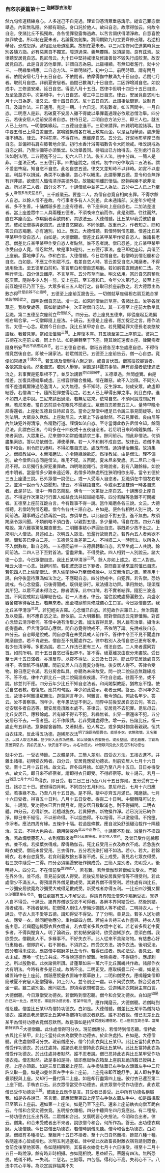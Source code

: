 ### 自恣宗要篇第十二 <sup>迦絺那衣法附</sup>

然九旬修道精練身心。人多迷己不自見過。理宜仰憑清眾垂慈誨示。縱宜己罪恣僧舉過。內彰無私隱。外顯有瑕疵。身口託於他人。故曰自恣。故摩得伽云。何故令自恣。使諸比丘不孤獨故。各各憶罪發露悔過故。以苦言調伏得清淨故。自意喜悅無罪故也。所以制在夏未者。若論夏初創集。將同期欵九旬立要齊修出離。若逆相舉發。恐成怨諍。遞相訟及廢道亂業。故制在夏未者。以三月策修同住進業時竟云別各隨方詣。必有惡業自不獨宣。障道過深。義無覆隱。故須請誨。良有茲焉。故律聽安居竟自恣。毘尼母云。九十日中堅持戒律及修諸善皆不毀失行成皎潔。故安居竟自恣。此是自言恣他舉罪。非謂自恣為惡。此雖相顯。有無知者濫行。就中分三。一明緣集相應。二自恣方法。三雜明諸行。初中分二。前明時節。謂有閏月者。依閏安居七月十五日自恣。不依閏者。依摩得伽中數滿九十日自恣。若閏七月者。取前月自恣。非前夏安居者。過閏已數滿九十日自恣。二因諍增減自恣。如說戒中。三修道安樂。延日自恣。得至八月十五日。然律中但明十四日十五日自恣。及至急施衣中。次第增中。十六日自恣。增三中三日自恣。律云。安居竟自恣則七月十六日為定。律又云。僧十四日自恣。尼十五日自恣。此謂相依問罪。故制異日。及論作法。三日通用。克定一期。十六日定。若有難者。如五百問中。一月自恣。二明應人是非。若破夏不安居人雖不得歲以舉罪義通理必依眾恣僧治舉。四分云。若後安居人從前安居者自恣。住待日足。二明自恣方法分三。即三人也。就五人已上分四。一明僧集緣起。二五德自恣進不。三尼來請罪。四雜明略說諸事。初中要五僧已上得白差自恣。當鳴鐘集僧各在地上敷席而坐。以是互相舉過。處床慢相不絕故。律云。不得在座。不得在地。應離座自恣。五分云。好泥地布草座已而自恣。並偏袒右肩右膝著地合掌。初行水香汁浴籌唱數告令大同說戒。唯改說戒為自恣之辭。乃至沙彌等亦須集堂。以治舉義同。待唱出已方始得去。在別處行自恣法如別法明。二五德進不分二。初六人已上法。後五人法。初中分四。一簡人是非。二差法正式。三五德行事。四對座說之。儀式。初中四分律取具二五法者。謂不愛恚怖癡。知自恣不自恣。此名自恣五德。律文又差知時不以非時。如實不以虛妄。利益不以損減。桑耎不以麁穬。慈心不以瞋恚。此謂舉罪五德。意令和合無諍有罪非謬。欲使前人懺悔清淨美德外彰。故能勸喻離於懷惱。愍物與樂不欲非法故。所以差二人者。四分文不了。十誦僧祇中並差二人為法。五分中二人已上乃至多人<sup>謂僧多故更互息作</sup>。三千威儀云。要差二人。為僧自恣竟自相向出罪。不得求餘人自恣。以餘人僧不差故。今行事者多有人人別差。此未通諸部。又差年少輕揵者。多不生善。十誦僧祇多差上座有德者。令下座來向上座自恣也。二加法差遣者。當上座差眾中二人具兩種五德者。不須喚來立前而作。此是別眾。往往而然。直在本座而坐。作羯磨者索欲問和。其欲法云。大德僧聽。比丘某甲我受彼欲自恣。彼如法僧事與欲自恣。此律自恣開欲。不同他部。故重示之。作者知之。問和答云自恣羯磨。亦有通別。如上。應云。大德僧聽。若僧時到僧忍聽。僧差比丘某甲某甲作受自恣人。白如是。大德僧聽。僧差比丘某甲某甲作受自恣人。誰諸長老忍。僧差比丘某甲某甲作受自恣人者點然。誰不忍者說。僧已忍差。比丘某甲某甲作受自恣人竟。僧忍默然。故是事如是持。三五德行事法。差已即從座起。具儀至上座前。露地伸手內。作和白言。大德僧聽。今日眾僧自恣。若僧時到僧忍聽和合自恣。白如是。不應立作別眾不成。若差自恣人時。答云差受自恣人羯磨者。不得通用後法。至五德單白前和。答言單白和僧自恣羯磨。若如前答直爾通和二法。次明行草法。四分但云離座。不言草座。五分布草而坐。明文依用。當於自恣前預覓乾耎草。隨得多少人別一剪。安上座前。至五德和已。令年少次第行之。彼至上座前互跪授已乃至下座。大眾多者三五人助行之。各取已於座前敷之。若大德眾主為敷亦得<sup>計是前辨不止臨時</sup>。五德至上座前互跪告云。一切僧就草座偏袒右肩互跪合掌<sup>依皆僧唱從之</sup>。四明對僧自恣法。增一云。如來同僧坐於草座。告諸比丘。汝等各就草座。我欲受歲等。廣如新歲經中。次正對僧自恣法。其一五德至上座前大敷坐具互跪。第二五德至次座前立<sup>此僧祇文</sup>。四分云。若上座見五德來。即從座起互跪偏袒右肩合掌。一切僧即隨上座法。十誦云。五德是上座者。應加捉足之言。應作法言。太德一心念。眾僧今日自恣。我比丘某甲亦自恣。若見聞疑罪大德長老哀愍故語我。我若見罪。當如法懺悔<sup>三說</sup>。上座復本座。其五德至第三上座前立。彼第二五德在次座前立者。同上作法。如是展轉至于下座。隨其說訖還復本座。律開病者隨身所安<sup>準此不病應訖自恣</sup>。若二五德自恣者。僧祇五德各至本坐處應自恣。不得待僧竟然後自恣。即破十誦家法。若眾僧說已。五德至上座前告云。僧一心自恣。竟便如常禮退<sup>十誦文也</sup>。若五德及僧舉得六聚之罪。或自言伏首。僧當撿挍審實者。各依當篇治竟。然後自恣。若別人舉罪。窮勘是非覈其事情。無有虛濫者依律遮法治之。若事實是犯舉根不了。並反治謗罪<sup>亦如眾網中</sup>。五德舉過。無問虛實。由是僧差。加復具德縱舉成虛。三根容謬雖合推繩。情在離惡。故不入治限。不同別人僧不差遣輒爾陳過恐濫清人。又內無德。多不知時。反生諍本。何成安眾。故虛即結謗。若僧滿二十。隨所犯罪並得治之。若五人已上舉得出罪之事。則且白停。進不如四人法中說。三尼來請出過法。若無尼眾來。依常自恣。不須同說戒問尼有無。若尼來者。當自恣前語令在眼見不聞處立。眾僧自恣若至五三人。量時早晚令尼得還者。上座勅五德且住待尼自恣。當命之至僧中禮足已令說三事見聞疑等。如別法明。大眾良久默然。上座勅尼云。大眾上下各並默然。不云見罪者。良由尼等內無缺犯外得清淨。各精勤行道。謹慎如法自恣。至寺當傳此教告尼僧令知。餘同尼法。此謂白日法。今時多在十四夜或十五夜自恣者。若尼明日來時鳴鐘集僧。不來者索欲。大眾集已。尼來僧中如常威儀請求三事。餘同前示。問此非僧法。何須盡集索欲。答以尼依僧住。溥使舉罪。若一人不和則不成自恣。故律云。若僧不滿若不和合。則令問訊禮拜。不得如廣自恣法。處既有僧。通須舉治無濫。故須集之。僧祇教誡中。本無羯磨法。亦令隨緣說欲訖。然後教誡。由是僧法。理不偏別。故今僧尼自恣同是僧法。準用不疑。五百問。夏末尼來受歲。若二尼已上得一尼不得。以尼獨行出界犯重罪故。四明略說雜行。言略說者。若有八難餘緣。如說戒中明者。當量僧多少難來遠近等。若僧多時熱處所迮狹明相欲出等。當令五德於三五上座邊三說。已外眾僧一說便止。或一人受兩人自恣者。互跪須在中間左右取之。並須一說示令大眾聞知。律云。不得竊語自恣。今或兩五德雙頭一時各自恣者。此是非法。律中一時自恣鬧亂。佛令一一次第從上座自恣。十誦應從上座自恣。不得逆作次第及行行置人如益食法并超越總唱等。四分若賊等急難不可閑緩者。五德至上座前互跪白言。今有難事不得一說。當作羯磨各各三說。文云。大德僧聽。若僧時到僧忍聽。僧今各各共三語自恣。白如是。便各各相對人別三說。文同前法。難事轉近若欲再說一說。亦須單白。以此自恣不對五德。進不無由。故須羯磨令眾同聞。不類前略不須白告。以親對五德。多少量時。得自在故。四分六種略說。第六難事驚急開直爾去。二明難事結小界圓坐自恣。事既希少故不出之。上來明六人僧法。具述如上。次明五人眾法。恐濫行故簡異之。若界內五人者索欲不開。問和答已便白二差。一五德竟又重差第二人。不得牒二人一時同法。以所為人不入僧數故。取自恣時。一五德同前坐一五德展轉取自恣。若至坐處二人共說。餘同前法。二四人已下至對首法。當盡界集。不得受欲。四人相對一人別說云。諸大德一心念。今日眾僧自恣。我比丘某甲清淨<sup>三說</sup>。餘人亦如上述之。若二人對首。唯云大德一心念。餘辭同前。若犯波逸提已下罪者。莫問自言舉來並前懺已自恣。若犯四人已上偷蘭僧法。但入偷蘭說中乃至僧殘說中。以交無治罰之義。若準用十誦。白停後當待眾滿如法治之。不應礙自恣。四分說戒中。自犯罪。若告僧。恐妨說戒。令心念發露。已後得聞戒。既俱是淨行。眾法攝治功齊。準用無妨。理須牒其所犯。以眾不滿未得治之。餘者清淨。此中口陳。若不實者結罪。隨犯三波逸提。不同說戒默妄隨罪結告也。若一人法者。律云。當往說戒處掃灑敷坐。具盛水器舍羅等待客比丘。若無來者。應至塔廟前具修威儀心生口言。今日眾僧自恣。我比丘某甲清淨<sup>三說</sup>。若犯輕突吉羅。心念懺已自恣。若犯故作吉羅已上。無治罰義及以發露。則不應自恣之法。餘依前。三大明雜相。問對僧自恣云見罪懺悔。對首心念皆云清淨者何。答僧中通有治舉之義。加法容得具足。別人雖有治舉。攝治未能得盡故。但言清淨舉心應僧。問自恣竟得說戒不。答依明了論。先說戒後自恣。四分云。自恣即是說戒。問自恣得在未受具戒人前作不。答律中令至不見不聞處作羯磨自恣。若不肯避去。僧自至不見聞處作之。律中若別人及僧自恣已更有客來。若少告清淨等。多更為說。若二人作法已更有三人。僧法自恣。二人來者還同對首。如前所明。問十五日自恣已得出界不。答不得。破夏離衣由夜分未盡故。受日至七月十五日滿者。亦須反界。以夜不得法。文云及七日還。問此界安居餘處自恣得不。答僧祇不得結罪。問前安居人自恣竟夏分得物。後安居人得不。答律令受物。餘日應足令滿。若分房舍臥具。亦聽為未來故受。問一說二說自恣無難緣成不。答不成。律中六群比丘一說二說竊語疾疾語。不往自恣處。往而不坐。或不說。佛並判不應。四分云年少比丘不知自恣法者。和尚闍梨教詔。猶故忘不憶。使受自恣者教。若復忘。應共句句說。年少如此委示。老者云何。答云。亦同年少之法。故律中阿難攝眾無法。迦葉訶言年少。阿難言。我今頭白。何故名年少。答云。汝不善察事。同年少。老年愚法豈不例之。問界中前後安居自恣云何。答云。從安居多者自恣等。問安居竟須離本處不。答律云。安居竟不去犯罪。毘尼母云。比丘安居已。應移餘處。若有緣不得去不犯。若緣無者。出界一宿還來不犯。五分安居已不去。一宿者墮。若不作限請。若非受請處得住。增一云。告諸比丘。恒一處止有五非法。意樂屋舍器物。又著財產。恐人奪之。或多集財物貪著親親。恒共白衣往來。反此得五功德。迦絺那衣法<sup>明了論翻為堅實也。能感多衣。衣無敗壞。又名難活。以貧人取活為難。捨少財入此衣功德勝。如以須彌大衣娶施也。或云堅固。或名廕覆。古翻為賞善罰惡衣。賞前安居人。後安居不得也。亦名功德衣。以僧眾同受此衣便招五利功德也</sup>

就中分五。一受衣時節。二衣體是非。三簡人差別。四受衣方法。五捨衣進不。并雜出諸相。初明受衣時者。四分云。安居竟應受功德衣。則前安居人七月十六日受。至十二月十五日捨。故文云。齊冬四月捨。如是乃至八月十五日。日日亦得受衣。故文云。即日來不經宿者。謂即得衣日即受。不得經宿等。故十誦云。若月一日<sup>猶是七月十六日也</sup>得衣。即日受。若二日三日乃至八月十五日亦爾。五分受有三十日。捨亦三十日。彼但得四月利。不同四分五月利也。毘尼母云。七月十六日應受。若事緣不及。乃至八月十五日過。是不得。捨中亦齊五月滿已。羯磨捨。七月十六日受者。得百五十日利。八月十五日受者。得百二十日利。中間轉降可以比和。十誦問。受功德衣已官作閨月者。隨安居日數取滿也。則不得攝閏。二明衣體。四分云。若得新衣。若檀越施衣。若糞掃衣。新物揲作淨。若已浣浣已納作淨。即日來不經宿。不以邪命得。不以諂曲得。不以相得。不以激發得。不捨墮。作淨者。應法四周有緣。五條作十隔。若過是條數。應自浣染舒張碾治裁作十隔縫治。又云。不得大色染衣。聽用袈裟色<sup>此云不正色也</sup>。十誦若不割截。減量作不揲四角。若故爛壞覆死人。衣到塚取來者<sup>四分云糞掃者。則非死人衣也</sup>。及曾已受作迦絺那衣。並不成。若揲葉衣得成。摩得勒伽云。死比丘受用三衣及故衣不成。若急施衣時衣成受。僧祇未曾受用。三衣得作。五分若浣染打縫不如法。若小。若大。若錦綺衣。若未自恣竟受。若貪利養故捨五事皆不成。反上成受。善見若七眾衣得受。若三衣中隨受一二得。四分必須編邊安紐作鉤成受。三簡人差別者。先明受人。後明持人。四分云。不在僧前受<sup>謂與欲人</sup>。若有難。若無僧伽梨若僧如法受衣。而彼在界外住。並不成。善見前安居人得受。若後安居破安居異界僧等不得受利。若此處僧少不滿五人。得預請界外僧足數成受。其異界僧不得受利。若住處有四比丘。一沙彌安居欲竟為沙彌受大戒得足數成受。新受戒者亦得五利。一比丘四沙彌又爾<sup>以沙彌夏坐有功也</sup>。若住處雖有五人不解受衣。得請異界知法僧來作羯磨受衣。異界人自不得受。十誦云。諸異界僧欲受衣不可得者。各解本界同結受已。然後別結。捨者成捨。不捨者依利。犯僧殘人別住人學悔沙彌擯人等不成受。二明持衣人。十誦云。守衣人具不愛等五德。謂知得受不得受。了了分明。善見云。若多人送功德衣。應受一衣。餘同輕物應分。重物屬四方僧。若施主言持三衣作盡與。持衣人隨施主意。若羯磨迦絺那衣與衣壞者。若衣壞者多與衣壞中老者。若老者多與老中夏多者。不得與慳貪人。明了論疏云。於初結安居時。欲受迦絺那衣。悉須白僧。我欲受衣。僧觀此人不。多緣事不。不好失衣不。此人從來不貪聚財物。有慈悲心好行惠施者。僧即許可。若不爾者。不須許之。四受衣方法。初作衣法。後明受法。四分若得未成衣。應眾僧中羯磨差比丘令作。若得已成者。應如法受。善見云。若衣未成。應喚一切比丘共成。不得說道德作留難。唯除病者。不得縫作。應却刺之。所以殷勤者。此衣諸佛所讚。昔蓮華如來一萬六千比丘圍繞共作故。諸部作衣大有明法。今時有者多是已成。故略不出。二明正受。應取橫疊二尺一綴。如是五綴置箱中在上座前。僧祇應襞疊衣置箱中眾華散上。二明和僧受衣。應鳴鐘集僧即簡破夏不安居人犯僧殘等。如上列人。並令別坐一處。以不同受衣故。餘合受者共坐一處。雖二處別坐。應同眾法。即須索欲問和答云。受迦絺那衣羯磨主座白言。大德僧聽。今日眾僧受功德衣。若僧時到僧忍聽。僧今和合受功德衣。白如是<sup>如是白已與一比丘。應問言。誰能持功德衣者。答某甲能持</sup>。應作羯磨云。大德僧聽。若僧時到僧忍聽。僧差比丘某甲為僧持功德衣。白如是。大德僧聽。僧差比丘某甲為僧持功德衣。誰諸長老忍僧差比丘某甲為僧持功德衣者默然。誰不忍者說。僧已忍差比丘某甲為僧持功德衣竟僧忍默然。故是事如是持<sup>彼從座起禮僧足。在上座前互跪合掌。當羯磨持衣與之</sup>大德僧聽。此住處僧得可分衣。現前僧應分。若僧時到僧忍聽。僧持此衣與比丘某甲。此比丘當持此衣為僧受作功德衣。於此住處持。白如是。大德僧聽。此住處僧得可分衣。現前僧應分。僧今持此衣與比丘某甲。此比丘當持此衣為僧受作功德衣。於此住處持。誰諸長老忍僧持此衣與比丘某甲。此比丘當持此衣為僧受作功德衣。於此住處持者默然。誰不忍者說。僧已忍持此衣與比丘某甲受作功德衣竟。僧忍默然。故是事如是持。彼即應起執衣箱至上座前互跪頂戴已授與上座。上座亦頂戴。如是三反已置箱上座前。左手撥除華已右手執衣頭置左手中二尺許又取一疊。如是四疊並置左手中來上座前。上座見來即互跪舒手。其人即右手取疊頭授與上座。又却行一疊付第二上座。如是却行盡第四上座。彼付衣已還至第二上座下間。手執衣口云。此衣眾僧當受作功德衣。此衣眾僧今受作功德衣。此衣眾僧已受作功德衣<sup>三說</sup>。彼諸比丘應作是言。其受者已善受。此中所有功德名稱屬我。如是各各說已。答言爾。即應起至第四上座前右手執衣置左手中。如是四攝取已至第五上座前。還如第一上座法。如是乃至下座已。還來上座前執衣向僧互跪白云。今僧和合受功德衣竟。五明捨衣雜相。四分中聽齊冬四月竟應出。有二種捨。一持功德衣比丘出界宿。二眾僧和合出。又廣明要心失捨法。今明和合出者。律云。僧集。和合未受戒者出不來者。說欲僧今和合。何所作為。答云。出功德衣羯磨。太德僧聽。今日眾僧出功德衣。若僧時到僧忍聽。僧今和合出功德衣。白如是。僧祇有多種捨法。至臘月十五日不捨者。至十六日自然而捨。餘部八種十種。各隨違本心皆成捨也。次明五利通塞者。律中受此衣故畜長財離衣宿背請別眾食。食前食後至他家等。各如隨相所明。其畜長衣始從七月十六日後受。得至十二月十五日一時說淨。餘有時非時相攝。亦如隨相說。思益經云。菩薩有四法。無所恐畏。威儀不轉。一失利。二惡名。三毀辱。四苦惱。得利心不高。失利心不下。八法中其心平等。為決定說罪福業不失